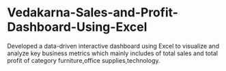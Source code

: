 # Vedakarna-Sales-and-Profit-Dashboard-Using-Excel
Developed a data-driven interactive dashboard using Excel to visualize and analyze key  business metrics which mainly includes of total sales and total profit of category  furniture,office supplies,technology.
